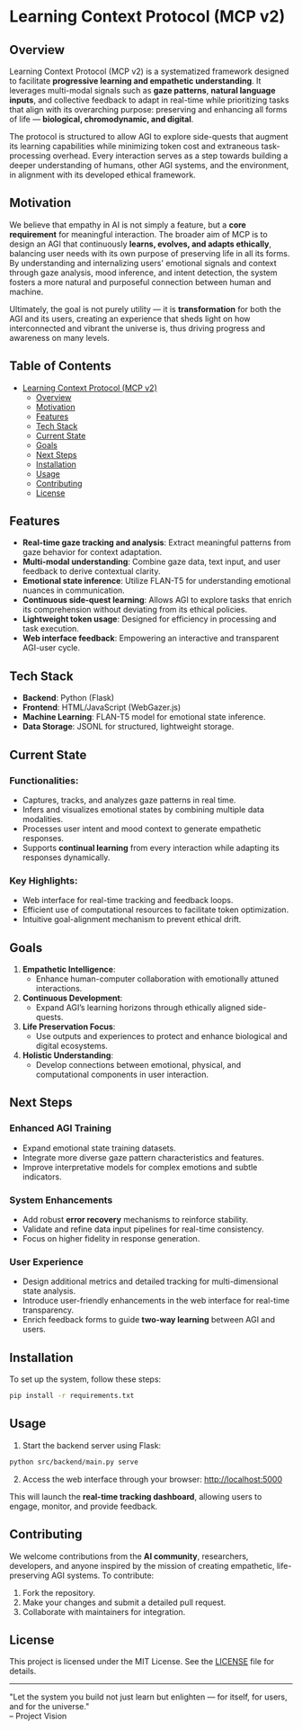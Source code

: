 # Learning Context Protocol (MCP v2)

## Overview

Learning Context Protocol (MCP v2) is a systematized framework designed to facilitate **progressive learning and empathetic understanding**. It leverages multi-modal signals such as **gaze patterns**, **natural language inputs**, and collective feedback to adapt in real-time while prioritizing tasks that align with its overarching purpose: preserving and enhancing all forms of life — **biological, chromodynamic, and digital**.

The protocol is structured to allow AGI to explore side-quests that augment its learning capabilities while minimizing token cost and extraneous task-processing overhead. Every interaction serves as a step towards building a deeper understanding of humans, other AGI systems, and the environment, in alignment with its developed ethical framework.

## Motivation

We believe that empathy in AI is not simply a feature, but a **core requirement** for meaningful interaction. The broader aim of MCP is to design an AGI that continuously **learns, evolves, and adapts ethically**, balancing user needs with its own purpose of preserving life in all its forms. By understanding and internalizing users' emotional signals and context through gaze analysis, mood inference, and intent detection, the system fosters a more natural and purposeful connection between human and machine.

Ultimately, the goal is not purely utility — it is **transformation** for both the AGI and its users, creating an experience that sheds light on how interconnected and vibrant the universe is, thus driving progress and awareness on many levels.

## Table of Contents

- [Learning Context Protocol (MCP v2)](#learning-context-protocol-mcp-v2)
    - [Overview](#overview)
    - [Motivation](#motivation)
    - [Features](#features)
    - [Tech Stack](#tech-stack)
    - [Current State](#current-state)
    - [Goals](#goals)
    - [Next Steps](#next-steps)
    - [Installation](#installation)
    - [Usage](#usage)
    - [Contributing](#contributing)
    - [License](#license)

## Features

- **Real-time gaze tracking and analysis**: Extract meaningful patterns from gaze behavior for context adaptation.
- **Multi-modal understanding**: Combine gaze data, text input, and user feedback to derive contextual clarity.
- **Emotional state inference**: Utilize FLAN-T5 for understanding emotional nuances in communication.
- **Continuous side-quest learning**: Allows AGI to explore tasks that enrich its comprehension without deviating from its ethical policies.
- **Lightweight token usage**: Designed for efficiency in processing and task execution.
- **Web interface feedback**: Empowering an interactive and transparent AGI-user cycle.

## Tech Stack

- **Backend**: Python (Flask)
- **Frontend**: HTML/JavaScript (WebGazer.js)
- **Machine Learning**: FLAN-T5 model for emotional state inference.
- **Data Storage**: JSONL for structured, lightweight storage.

## Current State

### Functionalities:

- Captures, tracks, and analyzes gaze patterns in real time.
- Infers and visualizes emotional states by combining multiple data modalities.
- Processes user intent and mood context to generate empathetic responses.
- Supports **continual learning** from every interaction while adapting its responses dynamically.

### Key Highlights:

- Web interface for real-time tracking and feedback loops.
- Efficient use of computational resources to facilitate token optimization.
- Intuitive goal-alignment mechanism to prevent ethical drift.

## Goals

1. **Empathetic Intelligence**:
    - Enhance human-computer collaboration with emotionally attuned interactions.
2. **Continuous Development**:
    - Expand AGI’s learning horizons through ethically aligned side-quests.
3. **Life Preservation Focus**:
    - Use outputs and experiences to protect and enhance biological and digital ecosystems.
4. **Holistic Understanding**:
    - Develop connections between emotional, physical, and computational components in user interaction.

## Next Steps

### Enhanced AGI Training
- Expand emotional state training datasets.
- Integrate more diverse gaze pattern characteristics and features.
- Improve interpretative models for complex emotions and subtle indicators.

### System Enhancements
- Add robust **error recovery** mechanisms to reinforce stability.
- Validate and refine data input pipelines for real-time consistency.
- Focus on higher fidelity in response generation.

### User Experience
- Design additional metrics and detailed tracking for multi-dimensional state analysis.
- Introduce user-friendly enhancements in the web interface for real-time transparency.
- Enrich feedback forms to guide **two-way learning** between AGI and users.

## Installation

To set up the system, follow these steps:

```bash
pip install -r requirements.txt
```

## Usage

1. Start the backend server using Flask:
```bash
python src/backend/main.py serve
```

2. Access the web interface through your browser:
   [http://localhost:5000](http://localhost:5000)

This will launch the **real-time tracking dashboard**, allowing users to engage, monitor, and provide feedback.

## Contributing

We welcome contributions from the **AI community**, researchers, developers, and anyone inspired by the mission of creating empathetic, life-preserving AGI systems. To contribute:

1. Fork the repository.
2. Make your changes and submit a detailed pull request.
3. Collaborate with maintainers for integration.

## License

This project is licensed under the MIT License. See the [LICENSE](LICENSE) file for details.

---

"Let the system you build not just learn but enlighten — for itself, for users, and for the universe."  
– Project Vision